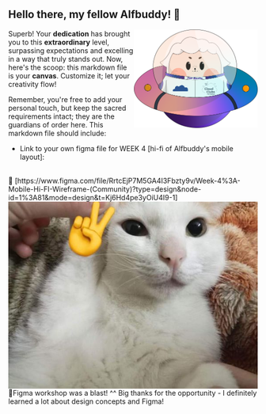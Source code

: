 ## Hello there, my fellow Alfbuddy! 💖

<img align="right" width="250px" src="../../assets/alf/alf-ufo.png">

Superb! Your **dedication** has brought you to this **extraordinary** level, surpassing expectations and excelling in a way that truly stands out. Now, here's the scoop: this markdown file is your **canvas**. Customize it; let your creativity flow!

Remember, you're free to add your personal touch, but keep the sacred requirements intact; they are the guardians of order here. This markdown file should include:
- Link to your own figma file for WEEK 4  [hi-fi of Alfbuddy's mobile layout]:
<br>
🚀 [https://www.figma.com/file/RrtcEjP7M5GA4I3Fbzty9v/Week-4%3A-Mobile-Hi-FI-Wireframe-(Community)?type=design&node-id=1%3A81&mode=design&t=Kj6Hd4pe3yOiU4I9-1]
<br>
 <img align="center" src="../../assets/submission-files-exercises/96f8ea1e8e183fd2bc0579e7e8fd30e9.jpg">
🚀Figma workshop was a blast! ^^ Big thanks for the opportunity - I definitely learned a lot about design concepts and Figma!
